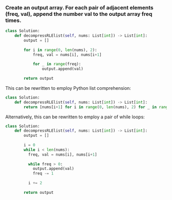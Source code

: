 ### Create an output array. For each pair of adjacent elements (freq, val), append the number val to the output array freq times.

``` python
class Solution:
    def decompressRLElist(self, nums: List[int]) -> List[int]:
        output = []
        
        for i in range(0, len(nums), 2):
            freq, val = nums[i], nums[i+1]
            
            for _ in range(freq):
                output.append(val)
                
        return output
  ```
  
This can be rewritten to employ Python list comprehension:

``` python
class Solution:
    def decompressRLElist(self, nums: List[int]) -> List[int]:
        return [nums[i+1] for i in range(0, len(nums), 2) for _ in range(nums[i])]
```
  
Alternatively, this can be rewritten to employ a pair of while loops:
  
``` python
class Solution:
    def decompressRLElist(self, nums: List[int]) -> List[int]:
        output = []
        
        i = 0
        while i < len(nums):
          freq, val = nums[i], nums[i+1]
          
          while freq > 0:
            output.append(val)
            freq -= 1
          
          i += 2
                
        return output
  ```
  
